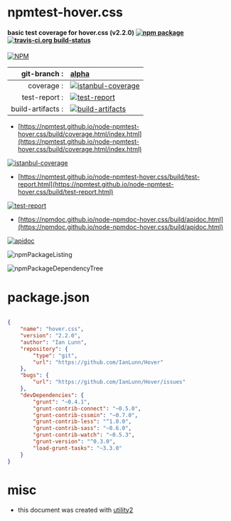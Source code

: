 # npmtest-hover.css

#### basic test coverage for  hover.css (v2.2.0)  [![npm package](https://img.shields.io/npm/v/npmtest-hover.css.svg?style=flat-square)](https://www.npmjs.org/package/npmtest-hover.css) [![travis-ci.org build-status](https://api.travis-ci.org/npmtest/node-npmtest-hover.css.svg)](https://travis-ci.org/npmtest/node-npmtest-hover.css)

####

[![NPM](https://nodei.co/npm/hover.css.png?downloads=true&downloadRank=true&stars=true)](https://www.npmjs.com/package/hover.css)

| git-branch : | [alpha](https://github.com/npmtest/node-npmtest-hover.css/tree/alpha)|
|--:|:--|
| coverage : | [![istanbul-coverage](https://npmtest.github.io/node-npmtest-hover.css/build/coverage.badge.svg)](https://npmtest.github.io/node-npmtest-hover.css/build/coverage.html/index.html)|
| test-report : | [![test-report](https://npmtest.github.io/node-npmtest-hover.css/build/test-report.badge.svg)](https://npmtest.github.io/node-npmtest-hover.css/build/test-report.html)|
| build-artifacts : | [![build-artifacts](https://npmtest.github.io/node-npmtest-hover.css/glyphicons_144_folder_open.png)](https://github.com/npmtest/node-npmtest-hover.css/tree/gh-pages/build)|

- [https://npmtest.github.io/node-npmtest-hover.css/build/coverage.html/index.html](https://npmtest.github.io/node-npmtest-hover.css/build/coverage.html/index.html)

[![istanbul-coverage](https://npmtest.github.io/node-npmtest-hover.css/build/screenCapture.buildCi.browser.%252Ftmp%252Fbuild%252Fcoverage.lib.html.png)](https://npmtest.github.io/node-npmtest-hover.css/build/coverage.html/index.html)

- [https://npmtest.github.io/node-npmtest-hover.css/build/test-report.html](https://npmtest.github.io/node-npmtest-hover.css/build/test-report.html)

[![test-report](https://npmtest.github.io/node-npmtest-hover.css/build/screenCapture.buildCi.browser.%252Ftmp%252Fbuild%252Ftest-report.html.png)](https://npmtest.github.io/node-npmtest-hover.css/build/test-report.html)

- [https://npmdoc.github.io/node-npmdoc-hover.css/build/apidoc.html](https://npmdoc.github.io/node-npmdoc-hover.css/build/apidoc.html)

[![apidoc](https://npmdoc.github.io/node-npmdoc-hover.css/build/screenCapture.buildCi.browser.%252Ftmp%252Fbuild%252Fapidoc.html.png)](https://npmdoc.github.io/node-npmdoc-hover.css/build/apidoc.html)

![npmPackageListing](https://npmtest.github.io/node-npmtest-hover.css/build/screenCapture.npmPackageListing.svg)

![npmPackageDependencyTree](https://npmtest.github.io/node-npmtest-hover.css/build/screenCapture.npmPackageDependencyTree.svg)



# package.json

```json

{
    "name": "hover.css",
    "version": "2.2.0",
    "author": "Ian Lunn",
    "repository": {
        "type": "git",
        "url": "https://github.com/IanLunn/Hover"
    },
    "bugs": {
        "url": "https://github.com/IanLunn/Hover/issues"
    },
    "devDependencies": {
        "grunt": "~0.4.1",
        "grunt-contrib-connect": "~0.5.0",
        "grunt-contrib-cssmin": "~0.7.0",
        "grunt-contrib-less": "^1.0.0",
        "grunt-contrib-sass": "~0.6.0",
        "grunt-contrib-watch": "~0.5.3",
        "grunt-version": "^0.3.0",
        "load-grunt-tasks": "~3.3.0"
    }
}
```



# misc
- this document was created with [utility2](https://github.com/kaizhu256/node-utility2)
